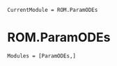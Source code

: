 ```@meta
CurrentModule = ROM.ParamODEs
```

# ROM.ParamODEs

```@autodocs
Modules = [ParamODEs,]
```
